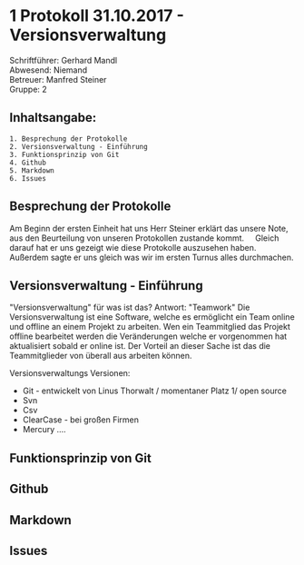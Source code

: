 # 1 Protokoll 31.10.2017 - Versionsverwaltung

Schriftführer: Gerhard Mandl  
Abwesend: Niemand  
Betreuer: Manfred Steiner  
Gruppe: 2  

## Inhaltsangabe:
    1. Besprechung der Protokolle
    2. Versionsverwaltung - Einführung  
    3. Funktionsprinzip von Git
    4. Github
    5. Markdown 
    6. Issues 

## Besprechung der Protokolle
Am Beginn der ersten Einheit hat uns Herr Steiner erklärt das unsere Note, aus den Beurteilung von unseren Protokollen zustande kommt.     
Gleich darauf hat er uns gezeigt wie diese Protokolle auszusehen haben.    
Außerdem sagte er uns gleich was wir im ersten Turnus alles durchmachen.  

## Versionsverwaltung - Einführung
"Versionsverwaltung" für was ist das? Antwort: "Teamwork" 
Die Versionsverwaltung ist eine Software, welche es ermöglicht ein Team online und offline an einem Projekt zu arbeiten. Wen ein Teammitglied das Projekt offline bearbeitet werden die Veränderungen welche er vorgenommen hat aktualisiert sobald er online ist. Der Vorteil an dieser Sache ist das die Teammitglieder von überall aus arbeiten können. 

Versionsverwaltungs Versionen:
* Git - entwickelt von Linus Thorwalt / momentaner Platz 1/ open source
* Svn
* Csv
* ClearCase - bei großen Firmen
* Mercury
....

## Funktionsprinzip von Git

## Github

## Markdown 

## Issues

